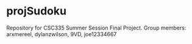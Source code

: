 # projSudoku
Repository for CSC335 Summer Session Final Project. Group members: arxmereel, dylanzwilson, 9VD, joe12334667
